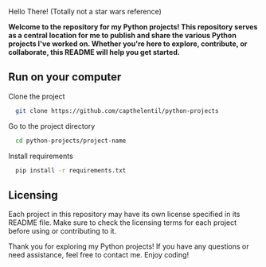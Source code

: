 
Hello There! (Totally not a star wars reference)

**Welcome to the repository for my Python projects! This repository serves as a central location for me to publish and share the various Python projects I've worked on. Whether you're here to explore, contribute, or collaborate, this README will help you get started.**


## Run on your computer

Clone the project

```bash
  git clone https://github.com/capthelentil/python-projects
```

Go to the project directory

```bash
  cd python-projects/project-name
```

Install requirements

```bash
  pip install -r requirements.txt
```

  
## Licensing

Each project in this repository may have its own license specified in its README file. Make sure to check the licensing terms for each project before using or contributing to it.

Thank you for exploring my Python projects! If you have any questions or need assistance, feel free to contact me. Enjoy coding!

  
